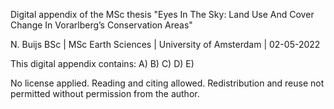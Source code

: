 Digital appendix of the MSc thesis "Eyes In The Sky: Land Use And Cover Change In Vorarlberg’s Conservation Areas"

N. Buijs BSc | MSc Earth Sciences | University of Amsterdam | 02-05-2022

This digital appendix contains:
A)
B)
C)
D)
E) 

No license applied. Reading and citing allowed. Redistribution and reuse not permitted without permission from the author.
